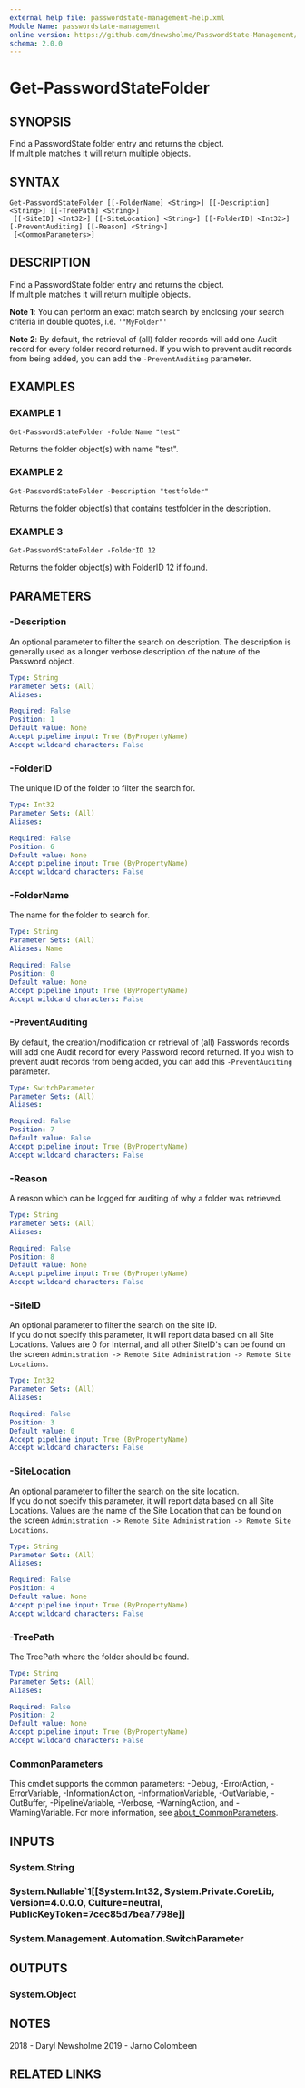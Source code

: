 ```yaml
---
external help file: passwordstate-management-help.xml
Module Name: passwordstate-management
online version: https://github.com/dnewsholme/PasswordState-Management/blob/master/docs/Get-PasswordStateFolder.md
schema: 2.0.0
---
```


# Get-PasswordStateFolder

## SYNOPSIS
Find a PasswordState folder entry and returns the object.  
If multiple matches it will return multiple objects.

## SYNTAX

```
Get-PasswordStateFolder [[-FolderName] <String>] [[-Description] <String>] [[-TreePath] <String>]
 [[-SiteID] <Int32>] [[-SiteLocation] <String>] [[-FolderID] <Int32>] [-PreventAuditing] [[-Reason] <String>]
 [<CommonParameters>]
```

## DESCRIPTION
Find a PasswordState folder entry and returns the object.  
If multiple matches it will return multiple objects.

**Note 1**: You can perform an exact match search by enclosing your search criteria in double quotes, i.e. `'"MyFolder"'`

**Note 2**: By default, the retrieval of (all) folder records will add one Audit record for every folder record returned. If you wish to prevent audit records from being added, you can add the `-PreventAuditing` parameter.

## EXAMPLES

### EXAMPLE 1
```
Get-PasswordStateFolder -FolderName "test"
```

Returns the folder object(s) with name "test".

### EXAMPLE 2
```
Get-PasswordStateFolder -Description "testfolder"
```

Returns the folder object(s) that contains testfolder in the description.

### EXAMPLE 3
```
Get-PasswordStateFolder -FolderID 12
```

Returns the folder object(s) with FolderID 12 if found.

## PARAMETERS

### -Description
An optional parameter to filter the search on description.
The description is generally used as a longer verbose description of the nature of the Password object.

```yaml
Type: String
Parameter Sets: (All)
Aliases:

Required: False
Position: 1
Default value: None
Accept pipeline input: True (ByPropertyName)
Accept wildcard characters: False
```

### -FolderID
The unique ID of the folder to filter the search for.

```yaml
Type: Int32
Parameter Sets: (All)
Aliases:

Required: False
Position: 6
Default value: None
Accept pipeline input: True (ByPropertyName)
Accept wildcard characters: False
```

### -FolderName
The name for the folder to search for.

```yaml
Type: String
Parameter Sets: (All)
Aliases: Name

Required: False
Position: 0
Default value: None
Accept pipeline input: True (ByPropertyName)
Accept wildcard characters: False
```

### -PreventAuditing
By default, the creation/modification or retrieval of (all) Passwords records will add one Audit record for every Password record returned. If you wish to prevent audit records from being added, you can add this `-PreventAuditing` parameter.

```yaml
Type: SwitchParameter
Parameter Sets: (All)
Aliases:

Required: False
Position: 7
Default value: False
Accept pipeline input: True (ByPropertyName)
Accept wildcard characters: False
```

### -Reason
A reason which can be logged for auditing of why a folder was retrieved.

```yaml
Type: String
Parameter Sets: (All)
Aliases:

Required: False
Position: 8
Default value: None
Accept pipeline input: True (ByPropertyName)
Accept wildcard characters: False
```

### -SiteID
An optional parameter to filter the search on the site ID.  
If you do not specify this parameter, it will report data based on all Site Locations. Values are 0 for Internal, and all other SiteID's can be found on the screen `Administration -> Remote Site Administration -> Remote Site Locations`.

```yaml
Type: Int32
Parameter Sets: (All)
Aliases:

Required: False
Position: 3
Default value: 0
Accept pipeline input: True (ByPropertyName)
Accept wildcard characters: False
```

### -SiteLocation
An optional parameter to filter the search on the site location.  
If you do not specify this parameter, it will report data based on all Site Locations. Values are the name of the Site Location that can be found on the screen `Administration -> Remote Site Administration -> Remote Site Locations`.

```yaml
Type: String
Parameter Sets: (All)
Aliases:

Required: False
Position: 4
Default value: None
Accept pipeline input: True (ByPropertyName)
Accept wildcard characters: False
```

### -TreePath
The TreePath where the folder should be found.

```yaml
Type: String
Parameter Sets: (All)
Aliases:

Required: False
Position: 2
Default value: None
Accept pipeline input: True (ByPropertyName)
Accept wildcard characters: False
```

### CommonParameters
This cmdlet supports the common parameters: -Debug, -ErrorAction, -ErrorVariable, -InformationAction, -InformationVariable, -OutVariable, -OutBuffer, -PipelineVariable, -Verbose, -WarningAction, and -WarningVariable. For more information, see [about_CommonParameters](http://go.microsoft.com/fwlink/?LinkID=113216).

## INPUTS

### System.String

### System.Nullable`1[[System.Int32, System.Private.CoreLib, Version=4.0.0.0, Culture=neutral, PublicKeyToken=7cec85d7bea7798e]]

### System.Management.Automation.SwitchParameter

## OUTPUTS

### System.Object
## NOTES
2018 - Daryl Newsholme
2019 - Jarno Colombeen

## RELATED LINKS
